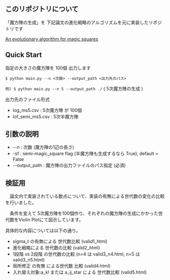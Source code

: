 ## このリポジトリについて
「魔方陣の生成」を 下記論文の進化戦略のアルゴリズムを元に実装したリポジトリです

[An evolutionary algorithm for magic squares](https://ieeexplore.ieee.org/abstract/document/1299763)



## Quick Start
指定の大きさの魔方陣を 100個 出力します

`$ python main.py --n <次数> --output_path <出力先のパス>`

`例) $ python main.py --n 5 --output_path ./` ( 5次魔方陣の生成 )

出力先のファイル形式

- log_ms5.csv : 5次魔方陣 が 100個
- lof_semi_ms5.csv : 5次半魔方陣

## 引数の説明
- --n : 次数 (魔方陣の1辺の長さ)
- -sf : semi-magic_square flag (半魔方陣も生成するなら True), default = False
- --output_path : 魔方陣の出力ファイルのパス指定 (必須)

## 検証用
　論文内で実装されている数点について、実装の有無による世代数の変化の比較を行いました。

　条件を変えて 5次魔方陣を100個作り、それぞれの魔方陣の生成にかかった世代数をViolin Plotにて図示しています。

具体的な内容については以下の通り。

- sigma_t の有無による 世代数比較 (valid1_html)
- 進化戦略による 世代数の比較 (valid2_html)
- 1段階 vs 2段階 の世代数の比較 (n=4 は valid3_n4.html, n=5 は valid3_n5.html)
- 局所修正 の有無 による世代数 比較 (valid4.html)
- 入れ替え対象:a_kl または a_ij_star による 世代数比較 (valid5.html)